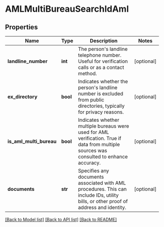 # AMLMultiBureauSearchIdAml

## Properties
Name | Type | Description | Notes
------------ | ------------- | ------------- | -------------
**landline_number** | **int** | The person&#x27;s landline telephone number. Useful for verification calls or as a contact method. | [optional] 
**ex_directory** | **bool** | Indicates whether the person&#x27;s landline number is excluded from public directories, typically for privacy reasons. | [optional] 
**is_aml_multi_bureau** | **bool** | Indicates whether multiple bureaus were used for AML verification. True if data from multiple sources was consulted to enhance accuracy. | [optional] 
**documents** | **str** | Specifies any documents associated with AML procedures. This can include IDs, utility bills, or other proof of address and identity. | [optional] 

[[Back to Model list]](../README.md#documentation-for-models) [[Back to API list]](../README.md#documentation-for-api-endpoints) [[Back to README]](../README.md)

